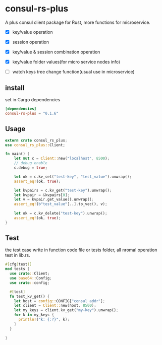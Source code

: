 # consul-rs-plus


A plus consul client package for Rust, more functions for microservice.

- [x] key/value operation
- [x] session operation
- [x] key/value & session combination operation
- [x] key/value folder values(for micro service nodes info)
- [ ] watch keys tree change function(usual use in microservice)


## install
set in Cargo dependencies
```toml
[dependencies]
consul-rs-plus = "0.1.6"
```

## Usage
```rust
extern crate consul_rs_plus;
use consul_rs_plus::Client;

fn main() {
    let mut c = Client::new("localhost", 8500);
    // debug enable
    c.debug = true;

    let ok = c.kv_set("test-key", "test_value").unwrap();
    assert_eq!(ok, true);

    let kvpairs = c.kv_get("test-key").unwrap();
    let kvpair = &kvpairs[0];
    let v = kvpair.get_value().unwrap();
    assert_eq!(b"test_value"[..].to_vec(), v);
  
    let ok = c.kv_delete("test-key").unwrap();
    assert_eq!(ok, true);
}
```

## Test
the test case write in function code file or tests folder, all nromal operation test in lib.rs.
```rust
#[cfg(test)]
mod tests {
  use crate::Client;
  use base64::Config;
  use crate::config;

  #[test]
  fn test_kv_get() {
    let host = config::CONFIG["consul_addr"];
    let client = Client::new(host, 8500);
    let my_keys = client.kv_get("my-key").unwrap();
    for k in my_keys {
      println!("k: {:?}", k);
    }
  }
  
}
```





